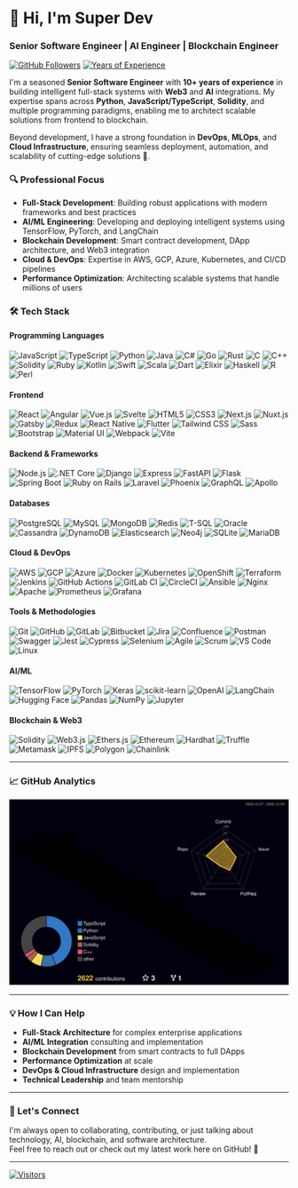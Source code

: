 # 👋 Hi, I'm Super Dev
### **Senior Software Engineer** | **AI Engineer** | **Blockchain Engineer**

[![GitHub Followers](https://img.shields.io/github/followers/superdev947?label=Follow&style=social)](https://github.com/superdev947)
[![Years of Experience](https://img.shields.io/badge/10%2B%20Years-Expert-%23FF6B00)](https://)

I'm a seasoned **Senior Software Engineer** with **10+ years of experience** in building intelligent full-stack systems with **Web3** and **AI** integrations. My expertise spans across **Python**, **JavaScript/TypeScript**, **Solidity**, and multiple programming paradigms, enabling me to architect scalable solutions from frontend to blockchain.

Beyond development, I have a strong foundation in **DevOps**, **MLOps**, and **Cloud Infrastructure**, ensuring seamless deployment, automation, and scalability of cutting-edge solutions 🚀.

### 🔍 Professional Focus

- **Full-Stack Development**: Building robust applications with modern frameworks and best practices
- **AI/ML Engineering**: Developing and deploying intelligent systems using TensorFlow, PyTorch, and LangChain
- **Blockchain Development**: Smart contract development, DApp architecture, and Web3 integration
- **Cloud & DevOps**: Expertise in AWS, GCP, Azure, Kubernetes, and CI/CD pipelines
- **Performance Optimization**: Architecting scalable systems that handle millions of users

### 🛠️ **Tech Stack**

#### **Programming Languages**
![JavaScript](https://img.shields.io/badge/-JavaScript-F7DF1E?logo=javascript&logoColor=black)
![TypeScript](https://img.shields.io/badge/-TypeScript-3178C6?logo=typescript&logoColor=white)
![Python](https://img.shields.io/badge/-Python-3776AB?logo=python&logoColor=white)
![Java](https://img.shields.io/badge/-Java-007396?logo=java&logoColor=white)
![C#](https://img.shields.io/badge/-C%23-239120?logo=c-sharp&logoColor=white)
![Go](https://img.shields.io/badge/-Go-00ADD8?logo=go&logoColor=white)
![Rust](https://img.shields.io/badge/-Rust-000000?logo=rust&logoColor=white)
![C](https://img.shields.io/badge/-C-A8B9CC?logo=c&logoColor=black)
![C++](https://img.shields.io/badge/-C%2B%2B-00599C?logo=c%2B%2B&logoColor=white)
![Solidity](https://img.shields.io/badge/-Solidity-363636?logo=solidity&logoColor=white)
![Ruby](https://img.shields.io/badge/-Ruby-CC342D?logo=ruby&logoColor=white)
![Kotlin](https://img.shields.io/badge/-Kotlin-7F52FF?logo=kotlin&logoColor=white)
![Swift](https://img.shields.io/badge/-Swift-FA7343?logo=swift&logoColor=white)
![Scala](https://img.shields.io/badge/-Scala-DC322F?logo=scala&logoColor=white)
![Dart](https://img.shields.io/badge/-Dart-0175C2?logo=dart&logoColor=white)
![Elixir](https://img.shields.io/badge/-Elixir-4B275F?logo=elixir&logoColor=white)
![Haskell](https://img.shields.io/badge/-Haskell-5D4F85?logo=haskell&logoColor=white)
![R](https://img.shields.io/badge/-R-276DC3?logo=r&logoColor=white)
![Perl](https://img.shields.io/badge/-Perl-39457E?logo=perl&logoColor=white)

#### **Frontend**
![React](https://img.shields.io/badge/-React-61DAFB?logo=react&logoColor=black)
![Angular](https://img.shields.io/badge/-Angular-DD0031?logo=angular&logoColor=white)
![Vue.js](https://img.shields.io/badge/-Vue.js-4FC08D?logo=vuedotjs&logoColor=white)
![Svelte](https://img.shields.io/badge/-Svelte-FF3E00?logo=svelte&logoColor=white)
![HTML5](https://img.shields.io/badge/-HTML5-E34F26?logo=html5&logoColor=white)
![CSS3](https://img.shields.io/badge/-CSS3-1572B6?logo=css3&logoColor=white)
![Next.js](https://img.shields.io/badge/-Next.js-000000?logo=nextdotjs&logoColor=white)
![Nuxt.js](https://img.shields.io/badge/-Nuxt.js-00DC82?logo=nuxtdotjs&logoColor=white)
![Gatsby](https://img.shields.io/badge/-Gatsby-663399?logo=gatsby&logoColor=white)
![Redux](https://img.shields.io/badge/-Redux-764ABC?logo=redux&logoColor=white)
![React Native](https://img.shields.io/badge/-React%20Native-61DAFB?logo=react&logoColor=black)
![Flutter](https://img.shields.io/badge/-Flutter-02569B?logo=flutter&logoColor=white)
![Tailwind CSS](https://img.shields.io/badge/-Tailwind%20CSS-06B6D4?logo=tailwind-css&logoColor=white)
![Sass](https://img.shields.io/badge/-Sass-CC6699?logo=sass&logoColor=white)
![Bootstrap](https://img.shields.io/badge/-Bootstrap-7952B3?logo=bootstrap&logoColor=white)
![Material UI](https://img.shields.io/badge/-Material%20UI-007FFF?logo=mui&logoColor=white)
![Webpack](https://img.shields.io/badge/-Webpack-8DD6F9?logo=webpack&logoColor=black)
![Vite](https://img.shields.io/badge/-Vite-646CFF?logo=vite&logoColor=white)

#### **Backend & Frameworks**
![Node.js](https://img.shields.io/badge/-Node.js-339933?logo=nodedotjs&logoColor=white)
![.NET Core](https://img.shields.io/badge/-.NET%20Core-512BD4?logo=dotnet&logoColor=white)
![Django](https://img.shields.io/badge/-Django-092E20?logo=django&logoColor=white)
![Express](https://img.shields.io/badge/-Express-000000?logo=express&logoColor=white)
![FastAPI](https://img.shields.io/badge/-FastAPI-009688?logo=fastapi&logoColor=white)
![Flask](https://img.shields.io/badge/-Flask-000000?logo=flask&logoColor=white)
![Spring Boot](https://img.shields.io/badge/-Spring%20Boot-6DB33F?logo=spring-boot&logoColor=white)
![Ruby on Rails](https://img.shields.io/badge/-Ruby%20on%20Rails-CC0000?logo=ruby-on-rails&logoColor=white)
![Laravel](https://img.shields.io/badge/-Laravel-FF2D20?logo=laravel&logoColor=white)
![Phoenix](https://img.shields.io/badge/-Phoenix-FD4F00?logo=phoenixframework&logoColor=white)
![GraphQL](https://img.shields.io/badge/-GraphQL-E10098?logo=graphql&logoColor=white)
![Apollo](https://img.shields.io/badge/-Apollo-311C87?logo=apollographql&logoColor=white)

#### **Databases**
![PostgreSQL](https://img.shields.io/badge/-PostgreSQL-4169E1?logo=postgresql&logoColor=white)
![MySQL](https://img.shields.io/badge/-MySQL-4479A1?logo=mysql&logoColor=white)
![MongoDB](https://img.shields.io/badge/-MongoDB-47A248?logo=mongodb&logoColor=white)
![Redis](https://img.shields.io/badge/-Redis-DC382D?logo=redis&logoColor=white)
![T-SQL](https://img.shields.io/badge/-T--SQL-CC2927?logo=microsoft-sql-server&logoColor=white)
![Oracle](https://img.shields.io/badge/-Oracle-F80000?logo=oracle&logoColor=white)
![Cassandra](https://img.shields.io/badge/-Cassandra-1287B1?logo=apache-cassandra&logoColor=white)
![DynamoDB](https://img.shields.io/badge/-DynamoDB-4053D6?logo=amazon-dynamodb&logoColor=white)
![Elasticsearch](https://img.shields.io/badge/-Elasticsearch-005571?logo=elasticsearch&logoColor=white)
![Neo4j](https://img.shields.io/badge/-Neo4j-4581C3?logo=neo4j&logoColor=white)
![SQLite](https://img.shields.io/badge/-SQLite-003B57?logo=sqlite&logoColor=white)
![MariaDB](https://img.shields.io/badge/-MariaDB-003545?logo=mariadb&logoColor=white)

#### **Cloud & DevOps**
![AWS](https://img.shields.io/badge/-AWS-232F3E?logo=amazonaws&logoColor=white)
![GCP](https://img.shields.io/badge/-GCP-4285F4?logo=googlecloud&logoColor=white)
![Azure](https://img.shields.io/badge/-Azure-0078D4?logo=microsoft-azure&logoColor=white)
![Docker](https://img.shields.io/badge/-Docker-2496ED?logo=docker&logoColor=white)
![Kubernetes](https://img.shields.io/badge/-Kubernetes-326CE5?logo=kubernetes&logoColor=white)
![OpenShift](https://img.shields.io/badge/-OpenShift-EE0000?logo=red-hat-open-shift&logoColor=white)
![Terraform](https://img.shields.io/badge/-Terraform-7B42BC?logo=terraform&logoColor=white)
![Jenkins](https://img.shields.io/badge/-Jenkins-D24939?logo=jenkins&logoColor=white)
![GitHub Actions](https://img.shields.io/badge/-GitHub%20Actions-2088FF?logo=github-actions&logoColor=white)
![GitLab CI](https://img.shields.io/badge/-GitLab%20CI-FCA121?logo=gitlab&logoColor=white)
![CircleCI](https://img.shields.io/badge/-CircleCI-343434?logo=circleci&logoColor=white)
![Ansible](https://img.shields.io/badge/-Ansible-EE0000?logo=ansible&logoColor=white)
![Nginx](https://img.shields.io/badge/-Nginx-009639?logo=nginx&logoColor=white)
![Apache](https://img.shields.io/badge/-Apache-D22128?logo=apache&logoColor=white)
![Prometheus](https://img.shields.io/badge/-Prometheus-E6522C?logo=prometheus&logoColor=white)
![Grafana](https://img.shields.io/badge/-Grafana-F46800?logo=grafana&logoColor=white)

#### **Tools & Methodologies**
![Git](https://img.shields.io/badge/-Git-F05032?logo=git&logoColor=white)
![GitHub](https://img.shields.io/badge/-GitHub-181717?logo=github&logoColor=white)
![GitLab](https://img.shields.io/badge/-GitLab-FCA121?logo=gitlab&logoColor=white)
![Bitbucket](https://img.shields.io/badge/-Bitbucket-0052CC?logo=bitbucket&logoColor=white)
![Jira](https://img.shields.io/badge/-Jira-0052CC?logo=jira&logoColor=white)
![Confluence](https://img.shields.io/badge/-Confluence-172B4D?logo=confluence&logoColor=white)
![Postman](https://img.shields.io/badge/-Postman-FF6C37?logo=postman&logoColor=white)
![Swagger](https://img.shields.io/badge/-Swagger-85EA2D?logo=swagger&logoColor=black)
![Jest](https://img.shields.io/badge/-Jest-C21325?logo=jest&logoColor=white)
![Cypress](https://img.shields.io/badge/-Cypress-17202C?logo=cypress&logoColor=white)
![Selenium](https://img.shields.io/badge/-Selenium-43B02A?logo=selenium&logoColor=white)
![Agile](https://img.shields.io/badge/-Agile-0091D5?logo=agile&logoColor=white)
![Scrum](https://img.shields.io/badge/-Scrum-0091D5?logo=scrum&logoColor=white)
![VS Code](https://img.shields.io/badge/-VS%20Code-007ACC?logo=visual-studio-code&logoColor=white)
![Linux](https://img.shields.io/badge/-Linux-FCC624?logo=linux&logoColor=black)

#### **AI/ML**
![TensorFlow](https://img.shields.io/badge/-TensorFlow-FF6F00?logo=tensorflow&logoColor=white)
![PyTorch](https://img.shields.io/badge/-PyTorch-EE4C2C?logo=pytorch&logoColor=white)
![Keras](https://img.shields.io/badge/-Keras-D00000?logo=keras&logoColor=white)
![scikit-learn](https://img.shields.io/badge/-scikit--learn-F7931E?logo=scikit-learn&logoColor=white)
![OpenAI](https://img.shields.io/badge/-OpenAI-412991?logo=openai&logoColor=white)
![LangChain](https://img.shields.io/badge/-LangChain-121212?logo=chainlink&logoColor=white)
![Hugging Face](https://img.shields.io/badge/-Hugging%20Face-FFD21E?logo=huggingface&logoColor=black)
![Pandas](https://img.shields.io/badge/-Pandas-150458?logo=pandas&logoColor=white)
![NumPy](https://img.shields.io/badge/-NumPy-013243?logo=numpy&logoColor=white)
![Jupyter](https://img.shields.io/badge/-Jupyter-F37626?logo=jupyter&logoColor=white)

#### **Blockchain & Web3**
![Solidity](https://img.shields.io/badge/-Solidity-363636?logo=solidity&logoColor=white)
![Web3.js](https://img.shields.io/badge/-Web3.js-F16822?logo=web3dotjs&logoColor=white)
![Ethers.js](https://img.shields.io/badge/-Ethers.js-2535A0?logo=ethereum&logoColor=white)
![Ethereum](https://img.shields.io/badge/-Ethereum-3C3C3D?logo=ethereum&logoColor=white)
![Hardhat](https://img.shields.io/badge/-Hardhat-FFF100?logo=hardhat&logoColor=black)
![Truffle](https://img.shields.io/badge/-Truffle-5E464D?logo=truffle&logoColor=white)
![Metamask](https://img.shields.io/badge/-Metamask-F6851B?logo=metamask&logoColor=white)
![IPFS](https://img.shields.io/badge/-IPFS-65C2CB?logo=ipfs&logoColor=white)
![Polygon](https://img.shields.io/badge/-Polygon-8247E5?logo=polygon&logoColor=white)
![Chainlink](https://img.shields.io/badge/-Chainlink-375BD2?logo=chainlink&logoColor=white)

---

### 📈 **GitHub Analytics**

![3D Contribution Graph](./profile-3d-contrib/profile-night-rainbow.svg)

---

### 💡 **How I Can Help**

- **Full-Stack Architecture** for complex enterprise applications
- **AI/ML Integration** consulting and implementation
- **Blockchain Development** from smart contracts to full DApps
- **Performance Optimization** at scale
- **DevOps & Cloud Infrastructure** design and implementation
- **Technical Leadership** and team mentorship

---

### 🧩 Let's Connect

I'm always open to collaborating, contributing, or just talking about technology, AI, blockchain, and software architecture.  
Feel free to reach out or check out my latest work here on GitHub! 🚀

---

[![Visitors](https://visitor-badge.laobi.icu/badge?page_id=superdev947.superdev947)](https://github.com/superdev947)
